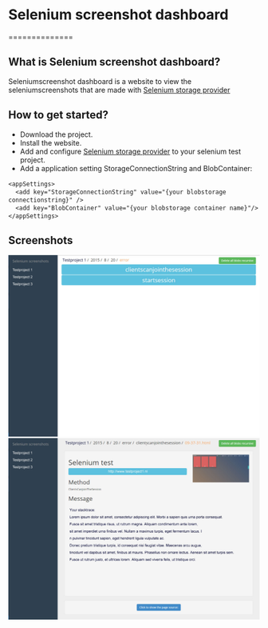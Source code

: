 # Selenium screenshot dashboard

==============

## What is Selenium screenshot dashboard?

Seleniumscreenshot dashboard is a website to view the seleniumscreenshots that are made with [Selenium storage provider](https://github.com/marcoippel/Selenium-storage-provider)

## How to get started?

* Download the project.
* Install the website. 
* Add and configure [Selenium storage provider](https://github.com/marcoippel/Selenium-storage-provider) to your selenium test project.
* Add a application setting StorageConnectionString and BlobContainer:
```
<appSettings>
  <add key="StorageConnectionString" value="{your blobstorage connectionstring}" />
  <add key="BlobContainer" value="{your blobstorage container name}"/>
</appSettings>
```
## Screenshots
![Alt text](/SeleniumScreenshotViewer/Images/overview-screen.jpg?raw=true)
![Alt text](/SeleniumScreenshotViewer/Images/detailscreen.jpg?raw=true)
